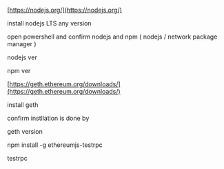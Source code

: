 [https://nodejs.org/](https://nodejs.org/)

install nodejs LTS any version

open powershell and confirm nodejs and npm \( nodejs / network package manager \)

nodejs ver

npm ver

[https://geth.ethereum.org/downloads/](https://geth.ethereum.org/downloads/)

install geth

confirm instllation is done by

geth version

npm install -g ethereumjs-testrpc

testrpc

